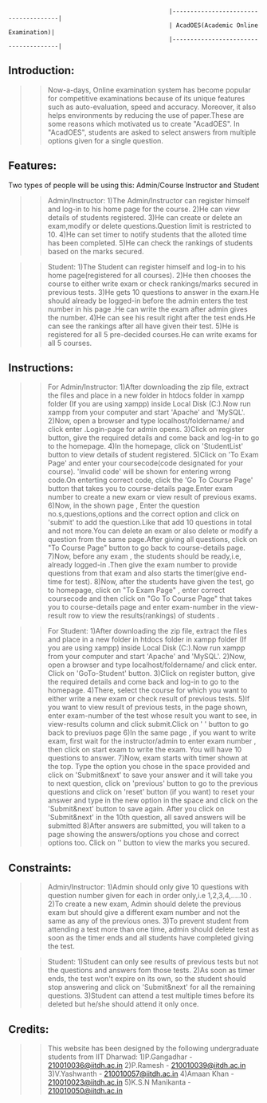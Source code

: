                                                  |--------------------------------------|
                                                 | AcadOES(Academic Online Examination)|
                                                 |--------------------------------------|
				

Introduction:
----------------
>> Now-a-days, Online examination system has become popular for competitive examinations because 
     of its unique features such as auto-evaluation, speed and accuracy. Moreover, it also helps environments 
     by reducing the use of paper.These are some reasons which motivated us to create "AcadOES".
    In "AcadOES", students are asked to select answers from multiple options given for a single question. 

Features:
------------
Two types of people will be using this: Admin/Course Instructor and Student

>>Admin/Instructor:
	1)The Admin/Instructor can register himself and log-in to his home page for the course.
	2)He can view details of students registered.
	3)He can create or delete an exam,modify or delete questions.Question limit is restricted to 10.
	4)He can set timer to notify students that the alloted time has been completed.
	5)He can check the rankings of students based on the marks secured.

>>Student:
	1)The Student can register himself and log-in to his home page(registered for all courses).
	2)He then chooses the course to either write exam or check rankings/marks secured in previous tests.
	3)He gets 10 questions to answer in the exam.He should already be logged-in before the admin enters
	the test number in his page .He can write the exam after admin gives the number.
	4)He can see his result right after the test ends.He can see the rankings after all have given their test.
	5)He is registered for all 5 pre-decided courses.He can write exams for all 5 courses.

Instructions:
---------------

>>For Admin/Instructor:
	1)After downloading the zip file, extract the files and place in a new folder in htdocs folder in xampp folder
                 (If you are using xampp) inside Local Disk (C:).Now run xampp from your computer and start 'Apache' and 'MySQL'.
	2)Now, open a browser and type localhost/foldername/  and click enter  .Login-page for admin opens.
	3)Click on register button, give the required details and come back and log-in to go to the homepage.
	4)In the homepage, click on 'StudentList' button to view details of student registered. 
	5)Click on 'To Exam Page' and enter your coursecode(code designated for your course). 'Invalid code' will be 
	shown for entering wrong code.On enterting correct code, click the 'Go To Course Page' button that takes you to 
	course-details page.Enter exam number to create a new exam or view result of previous exams.
	6)Now, in the shown page , Enter the question no.s,questions,options and the correct option and click on 'submit' to 
	add the question.Like that add 10 questions in total and not more.You can delete an exam or also delete or modify 
	a question from the same page.After giving all questions, click on "To Course Page" button to go back to course-details page.
	7)Now, before any exam , the students should be ready,i.e, already logged-in .Then give the exam number to provide
	questions from that exam and also starts the timer(give end-time for test).
	8)Now, after the students have given the test, go to homepage, click on "To Exam Page" , enter correct coursecode 
	and then click on "Go To Course Page" that takes you to course-details page and enter exam-number in the
	view-result row to view the results(rankings) of students .

>>For Student:
	 1)After downloading the zip file, extract the files and place in a new folder in htdocs folder in xampp folder
                  (If you are using xampp) inside Local Disk (C:).Now run xampp from your computer and start 'Apache' and 'MySQL'.
	2)Now, open a browser and type localhost/foldername/ and click enter. Click on 'GoTo-Student' button.
	3)Click on register button, give the required details and come back and log-in to go to the homepage.
	4)There, select the course for which you want to either write a new exam or check result of previous tests.
	5)If you want to view result of previous tests, in the page shown, enter exam-number of the test whose result you want to see,
	in view-results column and click submit.Click on ' ' button to go back to previuos page
	6)In the same page , if you want to write exam, first wait for the instructor/admin to enter exam number ,
	then click on start exam to write the exam. You will have 10 questions to answer.
	7)Now, exam starts with timer shown at the top. Type the option you chose in the space provided and click on 'Submit&next'
	to save your answer and it will take you to next question, click on 'previous' button to go to the previous questions and
	click on 'reset' button (if you want) to reset your answer and type in the new option in the space and click on the
 	'Submit&next' button to save again. After you click on 'Submit&next' in the 10th question, all saved answers will be submitted
	8)After answers are submitted, you will taken to a page showing the answers/options you chose and correct options too.
	Click on '' button to view the marks you secured.

Constraints:
---------------

>>Admin/Instructor:
	1)Admin should only give 10 questions with question number given for each in order only,i.e 1,2,3,4,.....10 .
	2)To create a new exam, Admin should delete the previous exam but should give a different exam number and not the 
	same as any of the previous ones.
	3)To prevent student from attending a test more than one time, admin should delete test as soon as the timer ends and all
	students have completed giving the test.

>>Student:
	1)Student can only see results of previous tests but not the questions and answers fom those tests.
	2)As soon as timer ends, the test won't expire on its own, so the student should stop answering and click on 'Submit&next'
	for all the remaining questions.
	3)Student can attend a test multiple times before its deleted but he/she should attend it only once.

Credits:
----------

>>This website has been designed by the following undergraduate students from IIT Dharwad:
	1)P.Gangadhar - 210010036@iitdh.ac.in
	2)P.Ramesh - 210010039@iitdh.ac.in
	3)V.Yashwanth - 210010057@iitdh.ac.in
	4)Amaan Khan - 210010023@iitdh.ac.in
	5)K.S.N Manikanta - 210010050@iitdh.ac.in

